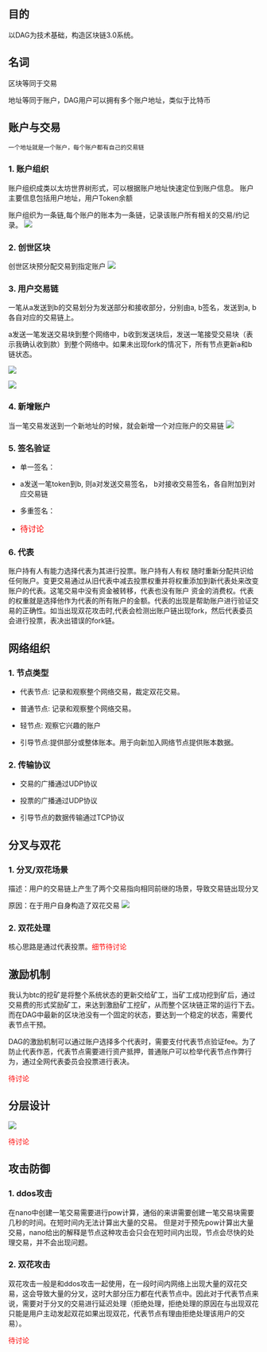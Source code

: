 ## 目的

以DAG为技术基础，构造区块链3.0系统。

## 名词
区块等同于交易


地址等同于账户，DAG用户可以拥有多个账户地址，类似于比特币

## 账户与交易

	一个地址就是一个账户，每个账户都有自己的交易链

### 1. 账户组织
账户组织成类以太坊世界树形式，可以根据账户地址快速定位到账户信息。
账户主要信息包括用户地址，用户Token余额

账户组织为一条链,每个账户的账本为一条链，记录该账户所有相关的交易/约记录。
![](https://github.com/linkchain-lc/basecoin/blob/master/DAG/source/researchDAG/pic1.png?raw=true)

### 2. 创世区块
创世区块预分配交易到指定账户
![](https://github.com/linkchain-lc/basecoin/blob/master/DAG/source/researchDAG/pic2.png?raw=true)

### 3. 用户交易链
一笔从a发送到b的交易划分为发送部分和接收部分，分别由a, b签名，发送到a, b各自对应的交易链上。

a发送一笔发送交易块到整个网络中，b收到发送块后，发送一笔接受交易块（表示我确认收到款）到整个网络中。如果未出现fork的情况下，所有节点更新a和b链状态。

![](https://github.com/linkchain-lc/basecoin/blob/master/DAG/source/researchDAG/pic3.png?raw=true)

![](https://github.com/linkchain-lc/basecoin/blob/master/DAG/source/researchDAG/pic6.png?raw=true)

### 4. 新增账户
当一笔交易发送到一个新地址的时候，就会新增一个对应账户的交易链
![](https://github.com/linkchain-lc/basecoin/blob/master/DAG/source/researchDAG/pic4.png?raw=true)

### 5. 签名验证
- 单一签名：

 + a发送一笔token到b, 则a对发送交易签名， b对接收交易签名，各自附加到对应交易链

- 多重签名：
 + <font color=#ff0000 size=3>待讨论</font>

### 6. 代表
账户持有人有能力选择代表为其进行投票。账户持有人有权 随时重新分配共识给任何账户。变更交易通过从旧代表中减去投票权重并将权重添加到新代表处来改变账户的代表。这笔交易中没有资金被转移，代表也没有账户 资金的消费权。代表的权重就是选择他作为代表的所有账户的金额。代表的出现是帮助账户进行验证交易的正确性。如当出现双花攻击时,代表会检测出账户链出现fork，然后代表委员会进行投票，表决出错误的fork链。
		
## 网络组织
### 1. 节点类型
* 代表节点: 记录和观察整个网络交易，裁定双花交易。

* 普通节点: 记录和观察整个网络交易。

* 轻节点:  观察它兴趣的账户

* 引导节点:提供部分或整体账本。用于向新加入网络节点提供账本数据。

### 2. 传输协议
* 交易的广播通过UDP协议

* 投票的广播通过UDP协议

* 引导节点的数据传输通过TCP协议

## 分叉与双花

### 1. 分叉/双花场景

描述：用户的交易链上产生了两个交易指向相同前继的场景，导致交易链出现分叉

原因：在于用户自身构造了双花交易
![](https://github.com/linkchain-lc/basecoin/blob/master/DAG/source/researchDAG/pic5.png?raw=true)

### 2. 双花处理
核心思路是通过代表投票。<font color=#ff0000>细节待讨论</font>

## 激励机制
我认为btc的挖矿是将整个系统状态的更新交给矿工，当矿工成功挖到矿后，通过交易费的形式奖励矿工，来达到激励矿工挖矿，从而整个区块链正常的运行下去。而在DAG中最新的区块池没有一个固定的状态，要达到一个稳定的状态，需要代表节点干预。


DAG的激励机制可以通过账户选择多个代表时，需要支付代表节点验证fee。为了防止代表作恶，代表节点需要进行资产抵押，普通账户可以检举代表节点作弊行为，通过全网代表委员会投票进行表决。


<font color=#ff0000>待讨论</font>
## 分层设计

![](https://github.com/linkchain-lc/basecoin/blob/master/DAG/source/researchDAG/pic7.png?raw=true)

<font color=#ff0000>待讨论</font>
## 攻击防御
### 1. ddos攻击
在nano中创建一笔交易需要进行pow计算，通俗的来讲需要创建一笔交易块需要几秒的时间。在短时间内无法计算出大量的交易。
但是对于预先pow计算出大量交易，nano给出的解释是节点这种攻击会只会在短时间内出现，节点会尽快的处理交易，并不会出现问题。

### 2. 双花攻击
双花攻击一般是和ddos攻击一起使用，在一段时间内网络上出现大量的双花交易，这会导致大量的分叉，这时大部分压力都在代表节点中。因此对于代表节点来说，需要对于分叉的交易进行延迟处理（拒绝处理，拒绝处理的原因在与出现双花只能是用户主动发起双花如果出现双花，代表节点有理由拒绝处理该用户的交易）。

<font color=#ff0000>待讨论</font>
